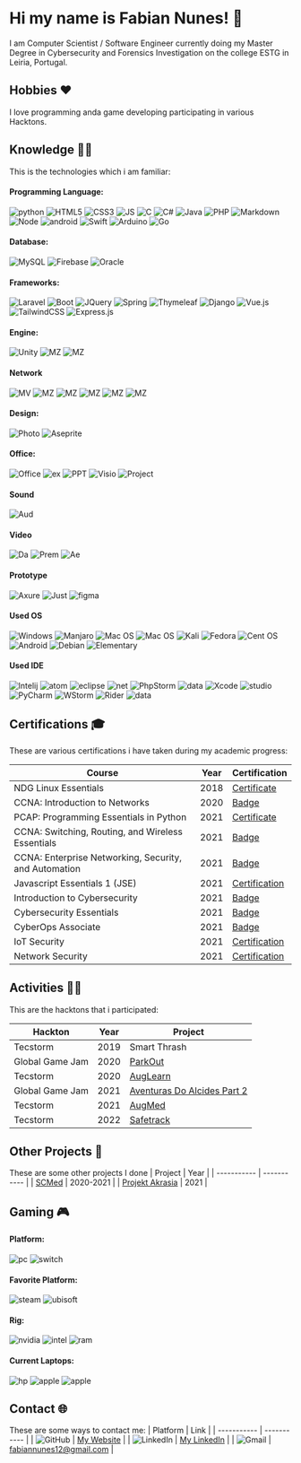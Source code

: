 # Hi my name is Fabian Nunes! 👋
I am Computer Scientist / Software Engineer currently doing my Master Degree in Cybersecurity and Forensics Investigation on the college ESTG in Leiria, Portugal.

## Hobbies ❤️

I love programming anda game developing participating in various Hacktons.

## Knowledge  🧑‍🎓 

This is the technologies which i am familiar:
#### Programming Language:
![python](https://img.shields.io/badge/Python-14354C?style=for-the-badge&logo=python&logoColor=white) ![HTML5](https://img.shields.io/badge/HTML5-E34F26?style=for-the-badge&logo=html5&logoColor=white) ![CSS3](https://img.shields.io/badge/CSS3-1572B6?style=for-the-badge&logo=css3&logoColor=white) ![JS](https://img.shields.io/badge/JavaScript-323330?style=for-the-badge&logo=javascript&logoColor=F7DF1E) ![C](https://img.shields.io/badge/C-00599C?style=for-the-badge&logo=c&logoColor=white) ![C#](https://img.shields.io/badge/C%23-239120?style=for-the-badge&logo=c-sharp&logoColor=white) ![Java](https://img.shields.io/badge/Java-ED8B00?style=for-the-badge&logo=java&logoColor=white) ![PHP](https://img.shields.io/badge/PHP-777BB4?style=for-the-badge&logo=php&logoColor=white) ![Markdown](https://img.shields.io/badge/Markdown-000000?style=for-the-badge&logo=markdown&logoColor=white) ![Node](https://img.shields.io/badge/Node.js-43853D?style=for-the-badge&logo=node.js&logoColor=white) ![android](https://img.shields.io/badge/Android%20Java-3DDC84?style=for-the-badge&logo=android&logoColor=white) ![Swift](https://img.shields.io/badge/swift-F54A2A?style=for-the-badge&logo=swift&logoColor=white) ![Arduino](https://img.shields.io/badge/-Arduino-00979D?style=for-the-badge&logo=Arduino&logoColor=white) ![Go](https://img.shields.io/badge/go-%2300ADD8.svg?style=for-the-badge&logo=go&logoColor=white)

#### Database:
![MySQL](https://img.shields.io/badge/MySQL-00000F?style=for-the-badge&logo=mysql&logoColor=white) ![Firebase](https://img.shields.io/badge/firebase-%23039BE5.svg?style=for-the-badge&logo=firebase) ![Oracle](https://img.shields.io/badge/oracle%20-%23F00000.svg?&style=for-the-badge&logo=oracle&logoColor=white") 

#### Frameworks:
![Laravel](https://img.shields.io/badge/Laravel-FF2D20?style=for-the-badge&logo=laravel&logoColor=white) ![Boot](https://img.shields.io/badge/Bootstrap-563D7C?style=for-the-badge&logo=bootstrap&logoColor=white) ![JQuery](https://img.shields.io/badge/jQuery-0769AD?style=for-the-badge&logo=jquery&logoColor=white) ![Spring](https://img.shields.io/badge/spring-%236DB33F.svg?style=for-the-badge&logo=spring&logoColor=white) ![Thymeleaf](https://img.shields.io/badge/Thymeleaf-%23005C0F.svg?style=for-the-badge&logo=Thymeleaf&logoColor=white) ![Django](https://img.shields.io/badge/Django-092E20.svg?style=for-the-badge&logo=Django&logoColor=white) ![Vue.js](https://img.shields.io/badge/vuejs-%2335495e.svg?style=for-the-badge&logo=vuedotjs&logoColor=%234FC08D) ![TailwindCSS](https://img.shields.io/badge/tailwindcss-%2338B2AC.svg?style=for-the-badge&logo=tailwind-css&logoColor=white) ![Express.js](https://img.shields.io/badge/express.js-%23404d59.svg?style=for-the-badge&logo=express&logoColor=%2361DAFB)

#### Engine:
![Unity](https://img.shields.io/badge/unity%20-%23000000.svg?&style=for-the-badge&logo=unity&logoColor=white) ![MZ](https://img.shields.io/badge/RPG%20Maker-MV-Green?style=for-the-badge) ![MZ](https://img.shields.io/badge/RPG%20Maker-MZ-blue?style=for-the-badge)

#### Network
![MV](https://img.shields.io/badge/-CCNA1-darkblue?style=for-the-badge&logo=Cisco) ![MZ](https://img.shields.io/badge/-CCNA2-darkblue?style=for-the-badge&logo=Cisco) ![MZ](https://img.shields.io/badge/-CCNA3-darkblue?style=for-the-badge&logo=Cisco)
![MZ](https://img.shields.io/badge/-IoT%20Security-darkblue?style=for-the-badge&logo=Cisco) ![MZ](https://img.shields.io/badge/-CyberOps%20Associate-darkblue?style=for-the-badge&logo=Cisco) ![MZ](https://img.shields.io/badge/-Network%20Security-darkblue?style=for-the-badge&logo=Cisco)

#### Design:
![Photo](https://img.shields.io/badge/adobe%20photoshop%20-%2331A8FF.svg?&style=for-the-badge&logo=adobe%20photoshop&logoColor=white) ![Aseprite](https://img.shields.io/badge/-Aseprite-gray?style=for-the-badge&logo=Aseprite)

#### Office:
![Office](https://img.shields.io/badge/Microsoft_Word-2B579A?style=for-the-badge&logo=microsoft-word&logoColor=white) ![ex](https://img.shields.io/badge/Microsoft_Excel-217346?style=for-the-badge&logo=microsoft-excel&logoColor=white) ![PPT](https://img.shields.io/badge/Microsoft_PowerPoint-B7472A?style=for-the-badge&logo=microsoft-powerpoint&logoColor=white) ![Visio](https://img.shields.io/badge/-Microsoft%20Visio-blue?style=for-the-badge&logo=microsoft-visio) ![Project](https://img.shields.io/badge/-Microsoft%20Project-brightgreen?style=for-the-badge&logo=microsoft%20office)

#### Sound
![Aud](https://img.shields.io/badge/Audacity-0000CC?style=for-the-badge&logo=audacity&logoColor=white)

#### Video
![Da](https://img.shields.io/badge/-Da%20Vinci%20Resolve-blue?style=for-the-badge&logo=appveyor) ![Prem](https://img.shields.io/badge/-Adobe%20Premier-purple?style=for-the-badge&logo=adobe-premiere-pro) ![Ae](https://img.shields.io/badge/-Adobe%20After%20Effects-purple?style=for-the-badge&logo=adobe-after-effects)

#### Prototype
![Axure](https://img.shields.io/badge/-Axure-blue?style=for-the-badge) ![Just](https://img.shields.io/badge/-JustInMind-blue?style=for-the-badge) ![figma](https://img.shields.io/badge/-Figma-orange?style=for-the-badge&logo=figma)

#### Used OS
![Windows](https://img.shields.io/badge/Windows-0078D6?style=for-the-badge&logo=windows&logoColor=white) ![Manjaro](https://img.shields.io/badge/Manjaro-35BF5C?style=for-the-badge&logo=Manjaro&logoColor=white) ![Mac OS](https://img.shields.io/badge/mac%20os-000000?style=for-the-badge&logo=macos&logoColor=F0F0F0) ![Mac OS](https://img.shields.io/badge/ios-000000?style=for-the-badge&logo=ios&logoColor=F0F0F0) ![Kali](https://img.shields.io/badge/Kali-268BEE?style=for-the-badge&logo=kalilinux&logoColor=white) ![Fedora](https://img.shields.io/badge/Fedora-294172?style=for-the-badge&logo=fedora&logoColor=white) ![Cent OS](https://img.shields.io/badge/cent%20os-002260?style=for-the-badge&logo=centos&logoColor=F0F0F0) ![Android](https://img.shields.io/badge/Android-3DDC84?style=for-the-badge&logo=android&logoColor=white) ![Debian](https://img.shields.io/badge/debian-A81D33.svg?&style=for-the-badge&logo=debian&logoColor=white) ![Elementary](https://img.shields.io/badge/elementary%20os-64BAFF.svg?&style=for-the-badge&logo=elementary&logoColor=white)


#### Used IDE
![Intelij](https://img.shields.io/badge/IntelliJ%20IDEA-000000.svg?&style=for-the-badge&logo=intellij-idea&logoColor=white) ![atom](https://img.shields.io/badge/-Atom-green?style=for-the-badge&logo=atom) ![eclipse](https://img.shields.io/badge/-Eclipse%20IDE-purple?style=for-the-badge&logo=eclipse%20IDE) ![net](https://img.shields.io/badge/NetBeans%20IDE-1B6AC6.svg?&style=for-the-badge&logo=apache-netbeans-ide&logoColor=white) ![PhpStorm](https://img.shields.io/badge/phpstorm-143?style=for-the-badge&logo=phpstorm&logoColor=black&color=black&labelColor=darkorchid) ![data](https://img.shields.io/badge/DataGrip-000000.svg?&style=for-the-badge&logo=jetbrains&logoColor=white) ![Xcode](https://img.shields.io/badge/Xcode-007ACC?style=for-the-badge&logo=Xcode&logoColor=white) ![studio](https://img.shields.io/badge/Android%20Studio-000000.svg?&style=for-the-badge&logo=android%20studio&logoColor=white) ![PyCharm](https://img.shields.io/badge/pycharm-143?style=for-the-badge&logo=pycharm&logoColor=black&color=black&labelColor=green) ![WStorm](https://img.shields.io/badge/Webstorm-000000.svg?&style=for-the-badge&logo=WebStorm&logoColor=white) ![Rider](https://img.shields.io/badge/Rider-000000.svg?style=for-the-badge&logo=Rider&logoColor=white&color=black&labelColor=crimson)  ![data](https://img.shields.io/badge/GoLand-000000.svg?&style=for-the-badge&logo=goland&logoColor=white)


## Certifications 🎓

These are various certifications i have taken during my academic progress:

| Course    | Year | Certification |
| ----------- | ----------- | ----------- | 
| NDG Linux Essentials | 2018 | [Certificate](https://drive.google.com/file/d/1ZZh5wU-sURPMWWVxDC5zDMSoQBkks9IR/view?usp=sharing)| 
| CCNA: Introduction to Networks | 2020 | [Badge](https://www.credly.com/badges/2c2608b0-7969-4b25-8c35-4c8b77cf0a71?source=linked_in_profile) | 
| PCAP: Programming Essentials in Python | 2021 | [Certificate](https://drive.google.com/file/d/1u8c7a_q36CaLwOwv4qt3nBZUk6x5Y42p/view?usp=sharing) |
| CCNA: Switching, Routing, and Wireless Essentials | 2021 | [Badge](https://www.credly.com/badges/037ddad4-22b3-4ff2-8a71-45eadb7e6bb1) |
| CCNA: Enterprise Networking, Security, and Automation | 2021 | [Badge](https://www.credly.com/badges/614923b3-41d6-4ce6-b056-d3fc0d4a82dd?source=linked_in_profile) |
| Javascript Essentials 1 (JSE) | 2021 | [Certification](https://drive.google.com/file/d/1stwvBTt7KP10Oy2BTVzcNE4Ipfu5T8P2/view?usp=sharing) |
| Introduction to Cybersecurity | 2021 | [Badge](https://www.credly.com/badges/c851b89d-ff0d-440d-8f83-da1756689fd4?source=linked_in_profile) |
| Cybersecurity Essentials | 2021 | [Badge](https://www.credly.com/badges/91edfc8d-a8b6-4006-9107-91372f951a53?source=linked_in_profile) |
| CyberOps Associate | 2021 | [Badge](https://www.credly.com/badges/046358dc-51a0-4197-b8f1-78374f40bcdf?source=linked_in_profile) |
| IoT Security | 2021 | [Certification](https://drive.google.com/file/d/1WKaV3Pdp8drioE1aCu-SzYunpdjvFKwn/view?usp=sharing) |
| Network Security | 2021 | [Certification](https://www.credly.com/badges/5cb3a9ad-1390-4cb4-918d-e128b6578d64?source=linked_in_profile) |


## Activities  👨‍💻

This are the hacktons that i participated:

| Hackton     | Year        | Project     |
| ----------- | ----------- | ----------- |
| Tecstorm      | 2019      | Smart Thrash |
| Global Game Jam      | 2020      | [ParkOut](https://globalgamejam.org/2020/games/parkout-0) |
| Tecstorm      | 2020      | [AugLearn](https://taikai.network/en/junitec/challenges/tecstorm2020/projects/ck48dub1j16b60807ju9tayii) |
| Global Game Jam      | 2021      | [Aventuras Do Alcides Part 2](https://globalgamejam.org/2021/games/aventuras-do-alcides-parte-2-tinto-crusaders-6) |
| Tecstorm      | 2021      | [AugMed](https://taikai.network/en/junitec/challenges/tecstorm2021/projects/ckj03ft1341v80707kpwskstq) |
| Tecstorm      | 2022      | [Safetrack](https://taikai.network/en/junitec/hackathons/tecstorm2022/projects/ckxqgyu0a7809350rv479bhwnlj/idea) |

## Other Projects 👑

These are some other projects I done 
| Project     | Year |
| ----------- | ----------- |
| [SCMed](https://github.com/Spaghetti-Code-Estgoh/spaghetti-code)      | 2020-2021      |
| [Projekt Akrasia](https://github.com/Spaghetty-Arts/project-akrasia)   | 2021       |

## Gaming 🎮

#### Platform:
![pc](https://img.shields.io/badge/-PC-yellow?style=for-the-badge&logo=pcgamingwiki) ![switch](https://img.shields.io/badge/Nintendo_Switch-E60012?style=for-the-badge&logo=nintendo-switch&logoColor=white)

#### Favorite Platform:
![steam](https://img.shields.io/badge/Steam-000000?style=for-the-badge&logo=steam&logoColor=white) ![ubisoft](https://img.shields.io/badge/Uplay-000000?style=for-the-badge&logo=ubisoft&logoColor=white)

#### Rig:
![nvidia](https://img.shields.io/badge/NVIDIA-GTX3080-76B900?style=for-the-badge&logo=nvidia&logoColor=white) ![intel](https://img.shields.io/badge/Intel-Core_i7_10th-0071C5?style=for-the-badge&logo=intel&logoColor=white) ![ram](https://img.shields.io/badge/RAM-32GB-blue?style=for-the-badge)

#### Current Laptops:
![hp](https://img.shields.io/badge/Game%20Dev-HP%20OMEN%2015%202019-red?style=for-the-badge&logo=hp) ![apple](https://img.shields.io/badge/School-MacBook%20Pro%2013%202020%20M1-lightgrey?style=for-the-badge&logo=apple) ![apple](https://img.shields.io/badge/Work-MacBook%20Pro%2014%202021%20M1%20Pro-lightgrey?style=for-the-badge&logo=apple) 


## Contact 🌐

These are some ways to contact me:
| Platform     | Link |
| ----------- | ----------- |
| ![GitHub](https://img.shields.io/badge/github-%23121011.svg?style=for-the-badge&logo=github&logoColor=white)      | [My Website](https://fabian-nunes.github.io/cv/)      |
| ![LinkedIn](https://img.shields.io/badge/linkedin-%230077B5.svg?style=for-the-badge&logo=linkedin&logoColor=white)   |  [My LinkedIn](https://www.linkedin.com/in/fabian-nunes/)      |
| ![Gmail](https://img.shields.io/badge/Gmail-D14836?style=for-the-badge&logo=gmail&logoColor=white)   |  fabiannunes12@gmail.com      |

